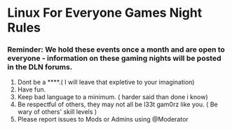 # Linux For Everyone Games Night Rules

### Reminder: We hold these events once a month and are open to everyone - information on these gaming nights will be posted in the DLN forums.

1. Dont be a ****.( I will leave that expletive to your imagination)
2. Have fun.
3. Keep bad language to a minimum. ( harder said than done i know)
4. Be respectful of others, they may not all be l33t gam0rz like you. ( Be wary of others' skill levels )
5. Please report issues to Mods or Admins using @Moderator